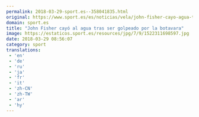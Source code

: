 ```yaml
---
permalink: 2018-03-29-sport.es--358041835.html
original: https://www.sport.es/es/noticias/vela/john-fisher-cayo-agua-tras-ser-golpeado-cabeza-por-botavara-6723274?utm_source=rss-noticias&utm_medium=feed&utm_campaign=vela
domain: sport.es
title: "John Fisher cayó al agua tras ser golpeado por la botavara"
image: https://estaticos.sport.es/resources/jpg/7/9/1522311698597.jpg
date: 2018-03-29 08:56:07
category: sport
translations: 
 - 'en'
 - 'de'
 - 'ru'
 - 'ja'
 - 'fr'
 - 'it'
 - 'zh-CN'
 - 'zh-TW'
 - 'ar'
 - 'hy'
---
```


